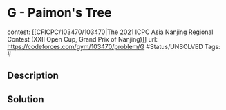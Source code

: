 # G - Paimon's Tree

contest: [[CFICPC/103470/103470|The 2021 ICPC Asia Nanjing Regional Contest (XXII Open Cup, Grand Prix of Nanjing)]]
url: https://codeforces.com/gym/103470/problem/G
#Status/UNSOLVED
Tags: #

## Description

## Solution

